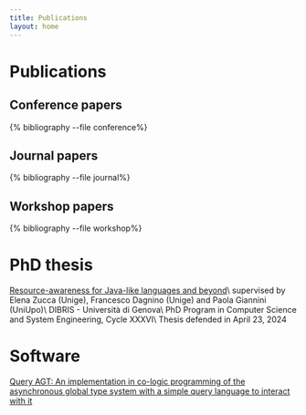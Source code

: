 ```yaml
---
title: Publications
layout: home
---
```


# Publications

## Conference papers

{% bibliography --file conference%}

## Journal papers

{% bibliography --file journal%}

## Workshop papers

{% bibliography --file workshop%}


# PhD thesis
[Resource-awareness for Java-like languages and beyond](https://iris.unige.it/retrieve/0491538c-536a-4994-86a8-e55c9535a110/phdunige_4231932.pdf)\\
supervised by Elena Zucca (Unige), Francesco Dagnino (Unige) and Paola Giannini (UniUpo)\\
DIBRIS - Università di Genova\\
PhD Program in Computer Science and System Engineering, Cycle XXXVI\\
Thesis defended in April 23, 2024

# Software
[Query AGT: An implementation in co-logic programming of the asynchronous global type system with a simple query language to interact with it](https://github.com/RiccardoBianc/QueryAGT)